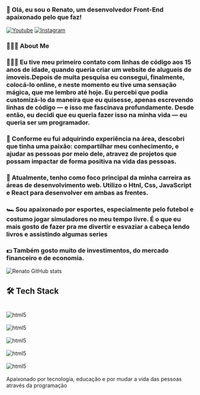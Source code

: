 
### 👋  Olá, eu sou o Renato, um desenvolvedor Front-End apaixonado pelo que faz!


 [![Youtube](https://img.shields.io/badge/YouTube-FF0000?style=for-the-badge&logo=youtube&logoColor=white)](https://www.youtube.com/channel/UCYFuMHgUv7lJJGnq8W37QQA)
 [![Instagram](https://img.shields.io/badge/Instagram-E4405F?style=for-the-badge&logo=instagram&logoColor=white)](https://www.instagram.com/renatogarciaf_/)


### 👨🏻‍💻  About Me

### 👨🏻‍💻   Eu tive meu primeiro contato com linhas de código aos 15 anos de idade, quando queria criar um website de alugueis de imoveis.Depois de muita pesquisa eu consegui, finalmente, colocá-lo online, e neste momento eu tive uma sensação mágica, que me lembro até hoje. Eu percebi que podia customizá-lo da maneira que eu quisesse, apenas escrevendo linhas de código — e isso me fascinava profundamente. Desde então, eu decidi que eu queria fazer isso na minha vida — eu queria ser um programador.

### 💚   Conforme eu fui adquirindo experiência na área, descobri que tinha uma paixão: compartilhar meu conhecimento, e ajudar as pessoas por meio dele, atravez de projetos que possam impactar de forma positiva na vida das pessoas.

### 🚀   Atualmente, tenho como foco principal da minha carreira as áreas de desenvolvimento web. Utilizo o Htnl, Css, JavaScript e React para desenvolver em ambas as frentes.

### 🏎   Sou apaixonado por esportes, especialmente pelo futebol e costumo jogar simuladores no meu tempo livre. É o que eu mais gosto de fazer pra me divertir e esvaziar a cabeça lendo livros e assistindo algumas series

### 💵   Também gosto muito de investimentos, do mercado financeiro e de economia.


   

 
 
 
 ![Renato GitHub stats](https://github-readme-stats.vercel.app/api?username=Renatogarciaa&show_icons=true&theme=radical)


 ## 🛠  Tech Stack

 <div style="display: inline_block"><br/>
  <img align="center" alt="html5" src="https://img.shields.io/badge/HTML5-E34F26?style=for-the-badge&logo=html5&logoColor=white" />
  </div>

  <div style="display: inline_block"><br/>
  <img align="center" alt="html5" src="https://img.shields.io/badge/CSS-239120?&style=for-the-badge&logo=css3&logoColor=white" />

  <div style="display: inline_block"><br/>
  <img align="center" alt="html5" src="https://img.shields.io/badge/Java-ED8B00?style=for-the-badge&logo=java&logoColor=white" />

  <div style="display: inline_block"><br/>
  <img align="center" alt="html5" src="https://img.shields.io/badge/Angular-DD0031?style=for-the-badge&logo=angular&logoColor=white" />

  <div style="display: inline_block"><br/>
  <img align="center" alt="html5" src="https://img.shields.io/badge/React-20232A?style=for-the-badge&logo=react&logoColor=61DAFB" />
  </div><br/>
  Apaixonado por tecnologia, educação e por mudar a vida das pessoas através da programação

